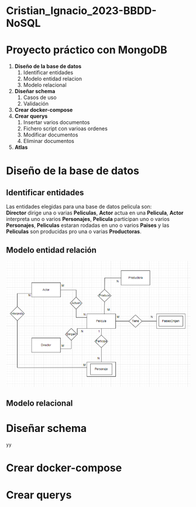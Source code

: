 # Cristian_Ignacio_2023-BBDD-NoSQL
# Proyecto práctico con MongoDB

1. **Diseño de la base de datos**
    1. Identificar entidades
    2. Modelo entidad relacion
    3. Modelo relacional
2. **Diseñar schema**
    1. Casos de uso
    2. Validación
4. **Crear docker-compose**
5. **Crear querys**
    1. Insertar varios documentos
    2. Fichero script con varioas ordenes
    3. Modificar documentos
    4. Eliminar documentos
6. **Atlas**
# Diseño de la base de datos
## Identificar entidades
Las entidades elegidas para una base de datos pelicula son:    
**Director** dirige una o varias **Peliculas**, **Actor** actua en una **Pelicula**, **Actor** interpreta uno o varios **Personajes**, **Pelicula** participan uno o varios **Personajes**, **Peliculas** estaran rodadas en uno o varios **Paises** y las **Peliculas** son producidas pro una o varias **Productoras**.
## Modelo entidad relación
![[EntidadRelacion.PNG]](Imagenes/EntidadRelacion.PNG)
## Modelo relacional


# Diseñar schema
```
yy
```
# Crear docker-compose
# Crear querys
